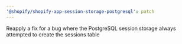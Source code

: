 ```yaml
---
'@shopify/shopify-app-session-storage-postgresql': patch
---
```


Reapply a fix for a bug where the PostgreSQL session storage always attempted to create the sessions table
